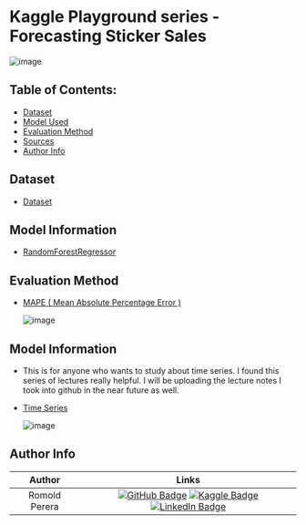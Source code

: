 # Kaggle Playground series - Forecasting Sticker Sales

![image](https://github.com/user-attachments/assets/6f741cc5-d533-4f19-8856-814d931df0d3)

## Table of Contents:
- [Dataset](https://github.com/Romold/Sticker-Forecasting-Kaggle/#dataset)
- [Model Used](https://github.com/Romold/Sticker-Forecasting-Kaggle/#model-information)
- [Evaluation Method](https://github.com/Romold/Sticker-Forecasting-Kaggle/#evaluation-method)
- [Sources](https://github.com/Romold/Sticker-Forecasting-Kaggle/#sources)
- [Author Info](https://github.com/Romold/Sticker-Forecasting-Kaggle/#author-info)

## Dataset

* [Dataset](https://www.kaggle.com/competitions/playground-series-s5e1/data)

## Model Information

* [RandomForestRegressor](https://scikit-learn.org/1.5/modules/generated/sklearn.ensemble.RandomForestRegressor.html)

## Evaluation Method

* [MAPE ( Mean Absolute Percentage Error ) ](https://scikit-learn.org/dev/modules/generated/sklearn.metrics.mean_absolute_percentage_error.html)

  ![image](https://github.com/user-attachments/assets/43d37ffe-13cc-4960-bcb7-aed13a9aae34)

## Model Information

* This is for anyone who wants to study about time series. I found this series of lectures really helpful. I will be uploading the lecture notes I took into github in the near future as well.

* [Time Series](https://otexts.com/fpp3/intro.html)

  ![image](https://github.com/user-attachments/assets/c788041a-2959-4f33-be0d-4b38c16d6087)

## Author Info 

| Author              | Links            |
| :-----------------: | :--------------: |
| Romold Perera | [![GitHub Badge](https://img.shields.io/badge/GitHub-100000?style=for-the-badge&logo=github&logoColor=white)](https://github.com/Romold) [![Kaggle Badge](https://img.shields.io/badge/Kaggle-1DA1F2?style=for-the-badge&logo=kaggle&logoColor=white)](https://www.kaggle.com/neonboy19) [![LinkedIn Badge](https://img.shields.io/badge/LinkedIn-0077B5?style=for-the-badge&logo=linkedin&logoColor=white)](https://www.linkedin.com/in/romold-perera-b046a3261/) |

